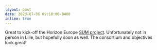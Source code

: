 ```yaml
---
layout: post
date: 2023-07-06 09:10:00-0400
inline: true
---
```


Great to kick-off the Horizon Europe [SUM project](https://www.linkedin.com/company/sum-project-horizon-europe/). Unfortunately not in person in Lille, but hopefully soon as well. The consortium and objectives look great!
